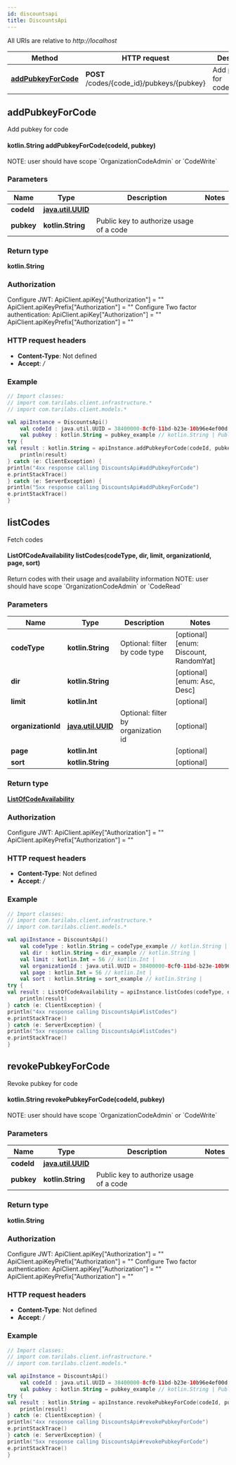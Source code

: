```yaml
---
id: discountsapi
title: DiscountsApi
---
```



All URIs are relative to *http://localhost*

Method | HTTP request | Description
------------- | ------------- | -------------
[**addPubkeyForCode**](DiscountsApi.md#addPubkeyForCode) | **POST** /codes/{code_id}/pubkeys/{pubkey} | Add pubkey for code[**listCodes**](DiscountsApi.md#listCodes) | **GET** /codes | Fetch codes[**revokePubkeyForCode**](DiscountsApi.md#revokePubkeyForCode) | **DELETE** /codes/{code_id}/pubkeys/{pubkey} | Revoke pubkey for code


## addPubkeyForCode

Add pubkey for code

#### kotlin.String addPubkeyForCode(codeId, pubkey)


NOTE: user should have scope &#x60;OrganizationCodeAdmin&#x60; or &#x60;CodeWrite&#x60;

### Parameters

Name | Type | Description  | Notes
------------- | ------------- | ------------- | -------------
 **codeId** | [**java.util.UUID**](../sdk_kotlin_index#)|  |
 **pubkey** | **kotlin.String**| Public key to authorize usage of a code |

### Return type

**kotlin.String**


### Authorization


Configure JWT:
    ApiClient.apiKey["Authorization"] = ""
    ApiClient.apiKeyPrefix["Authorization"] = ""
Configure Two factor authentication:
    ApiClient.apiKey["Authorization"] = ""
    ApiClient.apiKeyPrefix["Authorization"] = ""

### HTTP request headers

 - **Content-Type**: Not defined
 - **Accept**: */*

### Example

```kotlin
// Import classes:
// import com.tarilabs.client.infrastructure.*
// import com.tarilabs.client.models.*

val apiInstance = DiscountsApi()
    val codeId : java.util.UUID = 38400000-8cf0-11bd-b23e-10b96e4ef00d // java.util.UUID | 
    val pubkey : kotlin.String = pubkey_example // kotlin.String | Public key to authorize usage of a code
try {
val result : kotlin.String = apiInstance.addPubkeyForCode(codeId, pubkey)
    println(result)
} catch (e: ClientException) {
println("4xx response calling DiscountsApi#addPubkeyForCode")
e.printStackTrace()
} catch (e: ServerException) {
println("5xx response calling DiscountsApi#addPubkeyForCode")
e.printStackTrace()
}
```


## listCodes

Fetch codes

#### ListOfCodeAvailability listCodes(codeType, dir, limit, organizationId, page, sort)


Return codes with their usage and availability information NOTE: user should have scope &#x60;OrganizationCodeAdmin&#x60; or &#x60;CodeRead&#x60;

### Parameters

Name | Type | Description  | Notes
------------- | ------------- | ------------- | -------------
 **codeType** | **kotlin.String**| Optional: filter by code type | [optional] [enum: Discount, RandomYat]
 **dir** | **kotlin.String**|  | [optional] [enum: Asc, Desc]
 **limit** | **kotlin.Int**|  | [optional]
 **organizationId** | [**java.util.UUID**](../sdk_kotlin_index#)| Optional: filter by organization id | [optional]
 **page** | **kotlin.Int**|  | [optional]
 **sort** | **kotlin.String**|  | [optional]

### Return type


[**ListOfCodeAvailability**](../sdk_kotlin_index#ListOfCodeAvailability)


### Authorization


Configure JWT:
    ApiClient.apiKey["Authorization"] = ""
    ApiClient.apiKeyPrefix["Authorization"] = ""

### HTTP request headers

 - **Content-Type**: Not defined
 - **Accept**: */*

### Example

```kotlin
// Import classes:
// import com.tarilabs.client.infrastructure.*
// import com.tarilabs.client.models.*

val apiInstance = DiscountsApi()
    val codeType : kotlin.String = codeType_example // kotlin.String | Optional: filter by code type
    val dir : kotlin.String = dir_example // kotlin.String | 
    val limit : kotlin.Int = 56 // kotlin.Int | 
    val organizationId : java.util.UUID = 38400000-8cf0-11bd-b23e-10b96e4ef00d // java.util.UUID | Optional: filter by organization id
    val page : kotlin.Int = 56 // kotlin.Int | 
    val sort : kotlin.String = sort_example // kotlin.String | 
try {
val result : ListOfCodeAvailability = apiInstance.listCodes(codeType, dir, limit, organizationId, page, sort)
    println(result)
} catch (e: ClientException) {
println("4xx response calling DiscountsApi#listCodes")
e.printStackTrace()
} catch (e: ServerException) {
println("5xx response calling DiscountsApi#listCodes")
e.printStackTrace()
}
```


## revokePubkeyForCode

Revoke pubkey for code

#### kotlin.String revokePubkeyForCode(codeId, pubkey)


NOTE: user should have scope &#x60;OrganizationCodeAdmin&#x60; or &#x60;CodeWrite&#x60;

### Parameters

Name | Type | Description  | Notes
------------- | ------------- | ------------- | -------------
 **codeId** | [**java.util.UUID**](../sdk_kotlin_index#)|  |
 **pubkey** | **kotlin.String**| Public key to authorize usage of a code |

### Return type

**kotlin.String**


### Authorization


Configure JWT:
    ApiClient.apiKey["Authorization"] = ""
    ApiClient.apiKeyPrefix["Authorization"] = ""
Configure Two factor authentication:
    ApiClient.apiKey["Authorization"] = ""
    ApiClient.apiKeyPrefix["Authorization"] = ""

### HTTP request headers

 - **Content-Type**: Not defined
 - **Accept**: */*

### Example

```kotlin
// Import classes:
// import com.tarilabs.client.infrastructure.*
// import com.tarilabs.client.models.*

val apiInstance = DiscountsApi()
    val codeId : java.util.UUID = 38400000-8cf0-11bd-b23e-10b96e4ef00d // java.util.UUID | 
    val pubkey : kotlin.String = pubkey_example // kotlin.String | Public key to authorize usage of a code
try {
val result : kotlin.String = apiInstance.revokePubkeyForCode(codeId, pubkey)
    println(result)
} catch (e: ClientException) {
println("4xx response calling DiscountsApi#revokePubkeyForCode")
e.printStackTrace()
} catch (e: ServerException) {
println("5xx response calling DiscountsApi#revokePubkeyForCode")
e.printStackTrace()
}
```

